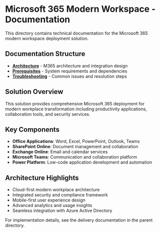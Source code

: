 # Microsoft 365 Modern Workspace - Documentation

This directory contains technical documentation for the Microsoft 365 modern workspace deployment solution.

## Documentation Structure

- **[Architecture](architecture.md)** - M365 architecture and integration design
- **[Prerequisites](prerequisites.md)** - System requirements and dependencies
- **[Troubleshooting](troubleshooting.md)** - Common issues and resolution steps

## Solution Overview

This solution provides comprehensive Microsoft 365 deployment for modern workplace transformation including productivity applications, collaboration tools, and security services.

## Key Components

- **Office Applications**: Word, Excel, PowerPoint, Outlook, Teams
- **SharePoint Online**: Document management and collaboration
- **Exchange Online**: Email and calendar services
- **Microsoft Teams**: Communication and collaboration platform
- **Power Platform**: Low-code application development and automation

## Architecture Highlights

- Cloud-first modern workplace architecture
- Integrated security and compliance framework
- Mobile-first user experience design
- Advanced analytics and usage insights
- Seamless integration with Azure Active Directory

For implementation details, see the delivery documentation in the parent directory.